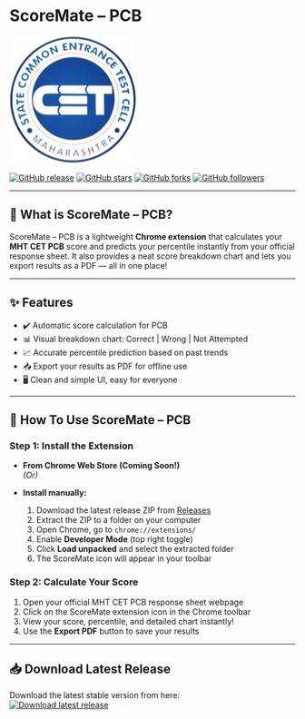 # ScoreMate – PCB

![ScoreMate Logo](icon128.png)

[![GitHub release](https://img.shields.io/github/v/release/vedantchalke36/pcb-scoremate?style=flat-square)](https://github.com/vedantchalke36/pcb-scoremate/releases)
[![GitHub stars](https://img.shields.io/github/stars/vedantchalke36/pcb-scoremate?style=social)](https://github.com/vedantchalke36/pcb-scoremate/stargazers)
[![GitHub forks](https://img.shields.io/github/forks/vedantchalke36/pcb-scoremate?style=social)](https://github.com/vedantchalke36/pcb-scoremate/network)
[![GitHub followers](https://img.shields.io/github/followers/vedantchalke36?style=social)](https://github.com/vedantchalke36)

---

## 🚀 What is ScoreMate – PCB?

ScoreMate – PCB is a lightweight **Chrome extension** that calculates your **MHT CET PCB** score and predicts your percentile instantly from your official response sheet. It also provides a neat score breakdown chart and lets you export results as a PDF — all in one place!

---

## ✨ Features

- ✔️ Automatic score calculation for PCB  
- 📊 Visual breakdown chart: Correct | Wrong | Not Attempted  
- 📈 Accurate percentile prediction based on past trends  
- 📥 Export your results as PDF for offline use  
- 🖥️ Clean and simple UI, easy for everyone  

---

## 🎯 How To Use ScoreMate – PCB

### Step 1: Install the Extension

- **From Chrome Web Store (Coming Soon!)**  
  *(Or)*  
- **Install manually:**

  1. Download the latest release ZIP from [Releases](https://github.com/vedantchalke36/pcb-scoremate/releases)  
  2. Extract the ZIP to a folder on your computer  
  3. Open Chrome, go to `chrome://extensions/`  
  4. Enable **Developer Mode** (top right toggle)  
  5. Click **Load unpacked** and select the extracted folder  
  6. The ScoreMate icon will appear in your toolbar  

### Step 2: Calculate Your Score

1. Open your official MHT CET PCB response sheet webpage  
2. Click on the ScoreMate extension icon in the Chrome toolbar  
3. View your score, percentile, and detailed chart instantly!  
4. Use the **Export PDF** button to save your results  

---

## 📥 Download Latest Release

Download the latest stable version from here:  
[![Download latest release](https://img.shields.io/github/downloads/vedantchalke36/pcb-scoremate/latest/total?style=flat-square)](https://github.com/vedantchalke36/pcb-scoremate/releases/latest)



